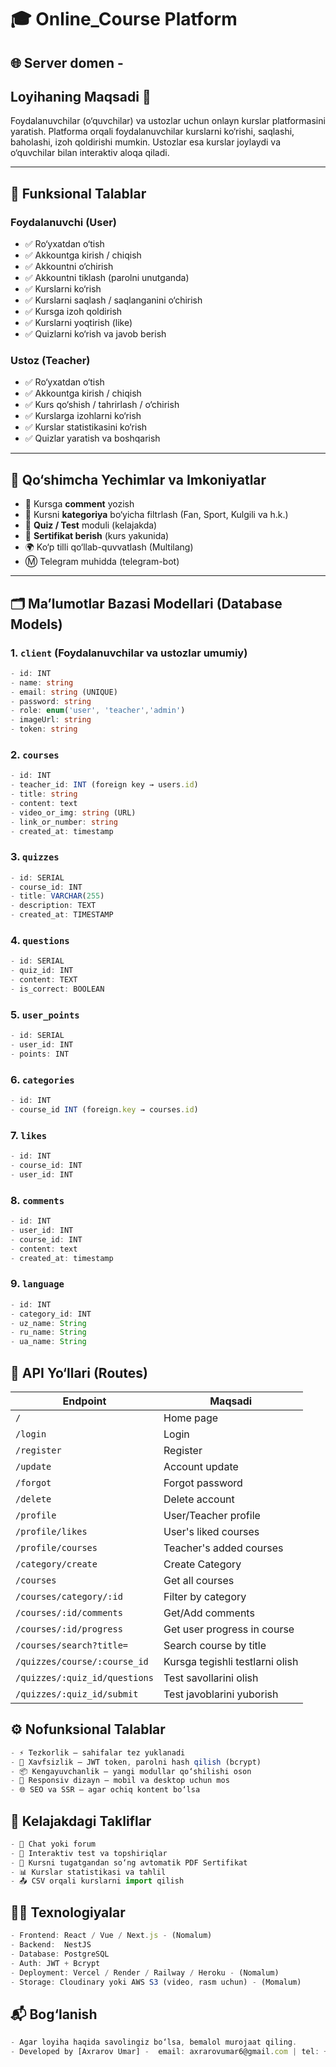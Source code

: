 # 🎓 Online_Course Platform

## 🌐 Server domen - 

## Loyihaning Maqsadi 🎯

Foydalanuvchilar (o‘quvchilar) va ustozlar uchun onlayn kurslar platformasini yaratish. Platforma orqali foydalanuvchilar kurslarni ko‘rishi, saqlashi, baholashi, izoh qoldirishi mumkin. Ustozlar esa kurslar joylaydi va o‘quvchilar bilan interaktiv aloqa qiladi.

---

## 🔧 Funksional Talablar

### Foydalanuvchi (User)
- ✅ Ro‘yxatdan o‘tish
- ✅ Akkountga kirish / chiqish
- ✅ Akkountni o‘chirish
- ✅ Akkountni tiklash (parolni unutganda)
- ✅ Kurslarni ko‘rish
- ✅ Kurslarni saqlash / saqlanganini o‘chirish
- ✅ Kursga izoh qoldirish
- ✅ Kurslarni yoqtirish (like)
- ✅ Quizlarni ko‘rish va javob berish

### Ustoz (Teacher)
- ✅ Ro‘yxatdan o‘tish
- ✅ Akkountga kirish / chiqish
- ✅ Kurs qo‘shish / tahrirlash / o‘chirish
- ✅ Kurslarga izohlarni ko‘rish
- ✅ Kurslar statistikasini ko‘rish
- ✅ Quizlar yaratish va boshqarish  

---

## 🚀 Qo‘shimcha Yechimlar va Imkoniyatlar

- 💬 Kursga **comment** yozish
- 📂 Kursni **kategoriya** bo‘yicha filtrlash (Fan, Sport, Kulgili va h.k.)
- 🧠 **Quiz / Test** moduli (kelajakda)
- 🪪 **Sertifikat berish** (kurs yakunida)
- 🌍 Ko‘p tilli qo‘llab-quvvatlash (Multilang)
- Ⓜ️ Telegram muhidda (telegram-bot)
---

## 🗂️ Ma’lumotlar Bazasi Modellari (Database Models)

### 1. `client` (Foydalanuvchilar va ustozlar umumiy)
```ts
- id: INT
- name: string
- email: string (UNIQUE)
- password: string
- role: enum('user', 'teacher','admin')
- imageUrl: string
- token: string
```

### 2. `courses`
```ts
- id: INT
- teacher_id: INT (foreign key → users.id)
- title: string
- content: text
- video_or_img: string (URL)
- link_or_number: string
- created_at: timestamp
```

### 3. `quizzes`
```ts
- id: SERIAL  
- course_id: INT  
- title: VARCHAR(255)  
- description: TEXT  
- created_at: TIMESTAMP  
```


### 4. `questions`
```ts
- id: SERIAL  
- quiz_id: INT  
- content: TEXT  
- is_correct: BOOLEAN  
```

### 5. `user_points`
```ts
- id: SERIAL  
- user_id: INT  
- points: INT  
```

### 6. `categories`
```ts
- id: INT
- course_id INT (foreign.key → courses.id)
```

### 7. `likes`
```ts
- id: INT
- course_id: INT
- user_id: INT

```

### 8. `comments`
```ts
- id: INT
- user_id: INT
- course_id: INT
- content: text
- created_at: timestamp
```

### 9. `language`
```ts
- id: INT
- category_id: INT
- uz_name: String
- ru_name: String
- ua_name: String
```

## 📡 API Yo‘llari (Routes)

| Endpoint                     | Maqsadi                         |
| ---------------------------- | ------------------------------- |
| `/`                          | Home page                       |
| `/login`                     | Login                           |
| `/register`                  | Register                        |
| `/update`                    | Account update                  |
| `/forgot`                    | Forgot password                 |
| `/delete`                    | Delete account                  |
| `/profile`                   | User/Teacher profile            |
| `/profile/likes`             | User's liked courses            |
| `/profile/courses`           | Teacher's added courses         |
| `/category/create`           | Create Category                 |
| `/courses`                   | Get all courses                 |
| `/courses/category/:id`      | Filter by category              |
| `/courses/:id/comments`      | Get/Add comments                |
| `/courses/:id/progress`      | Get user progress in course     |
| `/courses/search?title=`     | Search course by title          |
| `/quizzes/course/:course_id` | Kursga tegishli testlarni olish |
| `/quizzes/:quiz_id/questions`| Test savollarini olish          |
| `/quizzes/:quiz_id/submit`   | Test javoblarini yuborish       |


## ⚙️ Nofunksional Talablar
```ts
- ⚡ Tezkorlik — sahifalar tez yuklanadi
- 🔐 Xavfsizlik — JWT token, parolni hash qilish (bcrypt)
- 📦 Kengayuvchanlik — yangi modullar qo‘shilishi oson
- 📱 Responsiv dizayn — mobil va desktop uchun mos
- 🌐 SEO va SSR — agar ochiq kontent bo‘lsa
```

## 🔮 Kelajakdagi Takliflar
```ts
- 💬 Chat yoki forum
- 🧪 Interaktiv test va topshiriqlar
- 🪪 Kursni tugatgandan so‘ng avtomatik PDF Sertifikat
- 📊 Kurslar statistikasi va tahlil
- 📤 CSV orqali kurslarni import qilish
```

## 🧑‍💻 Texnologiyalar
```ts
- Frontend: React / Vue / Next.js - (Nomalum)
- Backend:  NestJS
- Database: PostgreSQL
- Auth: JWT + Bcrypt
- Deployment: Vercel / Render / Railway / Heroku - (Nomalum)
- Storage: Cloudinary yoki AWS S3 (video, rasm uchun) - (Momalum)
```

## 📬 Bog‘lanish
```ts
- Agar loyiha haqida savolingiz bo‘lsa, bemalol murojaat qiling.
- Developed by [Axrarov Umar] -  email: axrarovumar6@gmail.com | tel: +998900093181
```